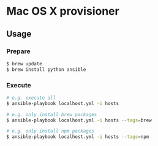 # Mac OS X provisioner

## Usage

### Prepare

```bash
$ brew update
$ brew install python ansible
```

### Execute

```bash
# e.g. execute all
$ ansible-playbook localhost.yml -i hosts

# e.g. only install brew packages
$ ansible-playbook localhost.yml -i hosts --tags=brew

# e.g. only install npm packages
$ ansible-playbook localhost.yml -i hosts --tags=npm
```
